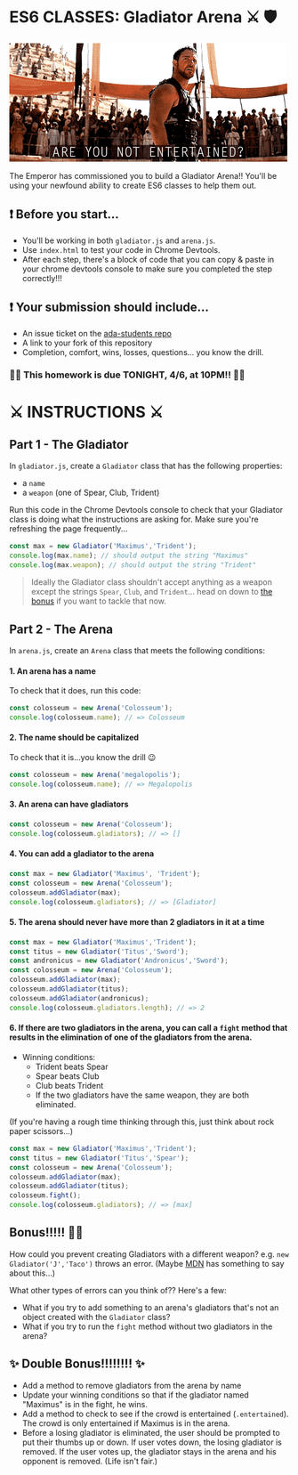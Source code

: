 # ES6 CLASSES: Gladiator Arena ⚔ 🛡

![are you not entertained](./assets/entertained.gif)

The Emperor has commissioned you to build a Gladiator Arena!! You'll be using your newfound ability to create ES6 classes to help them out.

## ❗️ Before you start...

- You'll be working in both `gladiator.js` and `arena.js`. 
- Use `index.html` to test your code in Chrome Devtools.
- After each step, there's a block of code that you can copy & paste in your chrome devtools console to make sure you completed the step correctly!!!

## ❗️ Your submission should include...

- An issue ticket on the [ada-students repo](https://git.generalassemb.ly/nyc-wdi-ada/ada-students/issues/new)
- A link to your fork of this repository
- Completion, comfort, wins, losses, questions... you know the drill.

### 🚨🚨 This homework is due TONIGHT, 4/6, at 10PM!! 🚨🚨

# ⚔ INSTRUCTIONS ⚔

## Part 1 - The Gladiator

In `gladiator.js`, create a `Gladiator` class that has the following properties:

* a `name`
* a `weapon` (one of Spear, Club, Trident)

Run this code in the Chrome Devtools console to check that your Gladiator class is doing what the instructions are asking for. Make sure you're refreshing the page frequently...

```js
const max = new Gladiator('Maximus','Trident');
console.log(max.name); // should output the string "Maximus"
console.log(max.weapon); // should output the string "Trident"
```

> Ideally the Gladiator class shouldn't accept anything as a weapon except the strings `Spear`, `Club`, and `Trident`... head on down to [the bonus](#bonus) if you want to tackle that now.

## Part 2 - The Arena

In `arena.js`, create an `Arena` class that meets the following conditions:

#### 1. An arena has a name

To check that it does, run this code:

```js
const colosseum = new Arena('Colosseum');
console.log(colosseum.name); // => Colosseum
```
#### 2. The name should be capitalized

To check that it is...you know the drill 😉

```js
const colosseum = new Arena('megalopolis');
console.log(colosseum.name); // => Megalopolis
```

#### 3. An arena can have gladiators

```js
const colosseum = new Arena('Colosseum');
console.log(colosseum.gladiators); // => []
```

#### 4. You can add a gladiator to the arena


```js
const max = new Gladiator('Maximus', 'Trident');
const colosseum = new Arena('Colosseum');
colosseum.addGladiator(max);
console.log(colosseum.gladiators); // => [Gladiator]
```

#### 5. The arena should never have more than 2 gladiators in it at a time

```js
const max = new Gladiator('Maximus','Trident');
const titus = new Gladiator('Titus','Sword');
const andronicus = new Gladiator('Andronicus','Sword');
const colosseum = new Arena('Colosseum');
colosseum.addGladiator(max);
colosseum.addGladiator(titus);
colosseum.addGladiator(andronicus);
console.log(colosseum.gladiators.length); // => 2
```

#### 6. If there are two gladiators in the arena, you can call a `fight` method that results in the elimination of one of the gladiators from the arena.

  * Winning conditions:
    * Trident beats Spear
    * Spear beats Club
    * Club beats Trident
    * If the two gladiators have the same weapon, they are both eliminated.

(If you're having a rough time thinking through this, just think about rock paper scissors...)

```js
const max = new Gladiator('Maximus','Trident');
const titus = new Gladiator('Titus','Spear');
const colosseum = new Arena('Colosseum');
colosseum.addGladiator(max);
colosseum.addGladiator(titus);
colosseum.fight();
console.log(colosseum.gladiators); // => [max]
```

## Bonus!!!!! 💪💪

How could you prevent creating Gladiators with a different weapon? e.g. `new Gladiator('J','Taco')` throws an error. (Maybe [MDN](https://developer.mozilla.org/en-US/docs/Web/JavaScript/Reference/Global_Objects/Error) has something to say about this...)

What other types of errors can you think of?? Here's a few:
- What if you try to add something to an arena's gladiators that's not an object created with the `Gladiator` class?
- What if you try to run the `fight` method without two gladiators in the arena?

## ✨ Double Bonus!!!!!!!! ✨

* Add a method to remove gladiators from the arena by name
* Update your winning conditions so that if the gladiator named "Maximus" is in the fight, he wins.
* Add a method to check to see if the crowd is entertained (`.entertained`). The crowd is only entertained if Maximus is in the arena.
* Before a losing gladiator is eliminated, the user should be prompted to put their thumbs up or down. If user votes down, the losing gladiator is removed. If the user votes up, the gladiator stays in the arena and his opponent is removed. (Life isn't fair.)
